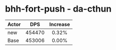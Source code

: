 # bhh-fort-push - da-cthun
| Actor | DPS | Increase |
|---|:---:|:---:|
|new|454470|0.32%|
|Base|453006|0.00%|
